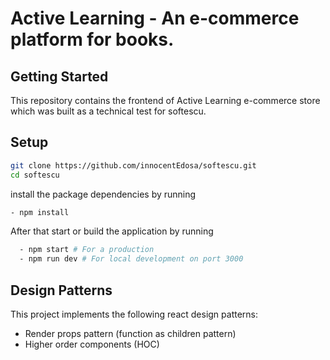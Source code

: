 
# Active Learning - An e-commerce platform for books.


## Getting Started
This repository contains the frontend of Active Learning e-commerce store which was built as a technical test for softescu.

## Setup
```bash
git clone https://github.com/innocentEdosa/softescu.git
cd softescu
```
install the package dependencies by running

```bash
- npm install
```

After that start or build the application by running
```bash
  - npm start # For a production
  - npm run dev # For local development on port 3000
```

## Design Patterns
This project implements the following react design patterns:
- Render props pattern (function as children pattern)
- Higher order components (HOC)

